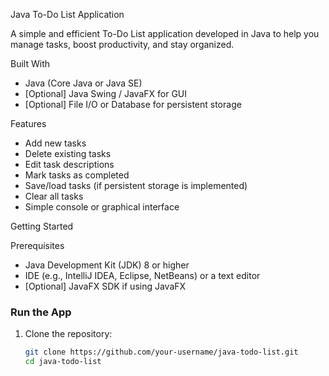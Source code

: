  Java To-Do List Application

A simple and efficient To-Do List application developed in Java to help you manage tasks, boost productivity, and stay organized.

 Built With

- Java (Core Java or Java SE)
- [Optional] Java Swing / JavaFX for GUI
- [Optional] File I/O or Database for persistent storage

Features

- Add new tasks
- Delete existing tasks
- Edit task descriptions
- Mark tasks as completed
- Save/load tasks (if persistent storage is implemented)
- Clear all tasks
- Simple console or graphical interface

Getting Started

Prerequisites

- Java Development Kit (JDK) 8 or higher
- IDE (e.g., IntelliJ IDEA, Eclipse, NetBeans) or a text editor
- [Optional] JavaFX SDK if using JavaFX

### Run the App

1. Clone the repository:

   ```bash
   git clone https://github.com/your-username/java-todo-list.git
   cd java-todo-list
